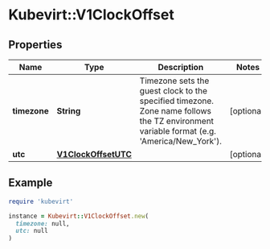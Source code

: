 # Kubevirt::V1ClockOffset

## Properties

| Name | Type | Description | Notes |
| ---- | ---- | ----------- | ----- |
| **timezone** | **String** | Timezone sets the guest clock to the specified timezone. Zone name follows the TZ environment variable format (e.g. &#39;America/New_York&#39;). | [optional] |
| **utc** | [**V1ClockOffsetUTC**](V1ClockOffsetUTC.md) |  | [optional] |

## Example

```ruby
require 'kubevirt'

instance = Kubevirt::V1ClockOffset.new(
  timezone: null,
  utc: null
)
```

